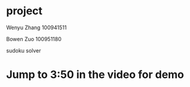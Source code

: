# project 

Wenyu Zhang   100941511

Bowen Zuo     100951180

sudoku solver 

# Jump to 3:50 in the video for demo
